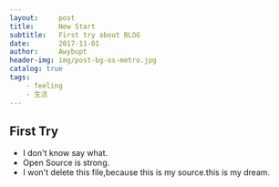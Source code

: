 ```yaml
---
layout:     post
title:      New Start
subtitle:   First try about BLOG
date:       2017-11-01
author:     Awybupt
header-img: img/post-bg-os-metro.jpg
catalog: true
tags:
    - feeling
    - 生活
---
```


## First Try
* I don't know say what.
* Open Source is strong.
* I won't delete this file,because this is my source.this is my dream.


